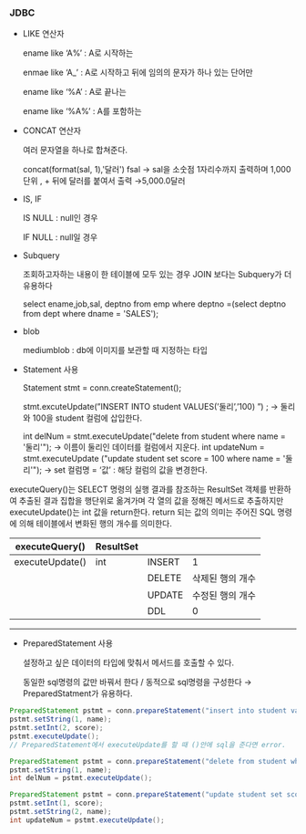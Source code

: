 ### JDBC

- LIKE 연산자
    
    ename like ‘A%’ : A로 시작하는
    
    enmae like ‘A_’ : A로 시작하고 뒤에 임의의 문자가 하나 있는 단어만
    
    ename like ‘%A’ : A로 끝나는
    
    ename like ‘%A%’ : A를 포함하는
    
- CONCAT 연산자
    
    여러 문자열을 하나로 합쳐준다.
    
    concat(format(sal, 1),'달러') fsal  → sal을 소숫점 1자리수까지 출력하며 1,000단위 , + 뒤에 달러를 붙여서 출력 →5,000.0달러
    
- IS, IF
    
    IS NULL : null인 경우
    
    IF NULL : null일 경우
    
- Subquery
    
    조회하고자하는 내용이 한 테이블에 모두 있는 경우 JOIN 보다는 Subquery가 더 유용하다
    
    select ename,job,sal, deptno from emp where deptno =(select deptno from dept where dname = 'SALES');
    
- blob
    
    mediumblob : db에 이미지를 보관할 때 지정하는 타입
    
- Statement 사용
    
    Statement stmt = conn.createStatement();
    
    stmt.excuteUpdate(”INSERT INTO student VALUES(’둘리’,’100) ”) ; → 둘리와 100을 student 컬럼에 삽입한다.
    
    int delNum = stmt.executeUpdate("delete from student where name = '둘리'"); → 이름이 둘리인 데이터를 컬럼에서 지운다.
    int updateNum = stmt.executeUpdate ("update student set score = 100 where name = '둘리'"); → set 컬럼명 = ‘값’ : 해당 컬럼의 값을 변경한다.
    

executeQuery()는 SELECT 명령의 실행 결과를 참조하는 ResultSet 객체를 반환하여 추출된 결과 집합을 행단위로 옮겨가며 각 열의 값을 정해진 메서드로 추출하지만 executeUpdate()는 int 값을 return한다.  return 되는 값의 의미는 주어진 SQL 명령에 의해 테이블에서 변화된 행의 개수를 의미한다.

| executeQuery() | ResultSet |  |  |
| --- | --- | --- | --- |
| executeUpdate() | int | INSERT | 1 |
|  |  | DELETE | 삭제된 행의 개수 |
|  |  | UPDATE | 수정된 행의 개수 |
|  |  | DDL | 0 |

---

- PreparedStatement 사용
    
    설정하고 싶은 데이터의 타입에 맞춰서 메서드를 호출할 수 있다.
    
    동일한 sql명령의 값만 바꿔서 한다 / 동적으로 sql명령을 구성한다 → PreparedStatment가 유용하다.
```java
PreparedStatement pstmt = conn.prepareStatement("insert into student values (?, ?)");
pstmt.setString(1, name);
pstmt.setInt(2, score);
pstmt.executeUpdate();
// PreparedStatement에서 executeUpdate를 할 때 ()안에 sql을 준다면 error.

PreparedStatement pstmt = conn.prepareStatement("delete from student where name = ?")
pstmt.setString(1, name);
int delNum = pstmt.executeUpdate();

PreparedStatement pstmt = conn.prepareStatement("update student set score = ? where name = ?");
pstmt.setInt(1, score);
pstmt.setString(2, name);
int updateNum = pstmt.executeUpdate();
```